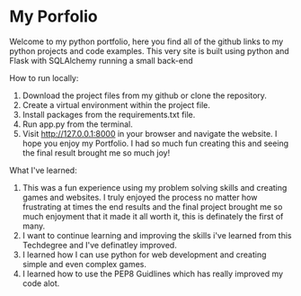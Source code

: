 # My Porfolio
Welcome to my python portfolio, here you find all of the github links to my python projects and code examples. This very site is built using python and Flask with SQLAlchemy running a small back-end

How to run locally:
1. Download the project files from my github or clone the repository.
2. Create a virtual environment within the project file.
3. Install packages from the requirements.txt file.
4. Run app.py from the terminal.
5. Visit http://127.0.0.1:8000 in your browser and navigate the website. 
I hope you enjoy my Portfolio. I had so much fun creating this and seeing the final result brought me so much joy!


What I've learned:
1. This was a fun experience using my problem solving skills and creating games and websites. I truly enjoyed the process no matter how frustrating at times the end results and the final project brought me so much enjoyment that it made it all worth it, this is definately the first of many. 
2. I want to continue learning and improving the skills i've learned from this Techdegree and I've definatley improved.
3. I learned how I can use python for web development and creating simple and even complex games.
4. I learned how to use the PEP8 Guidlines which has really improved my code alot.
 
